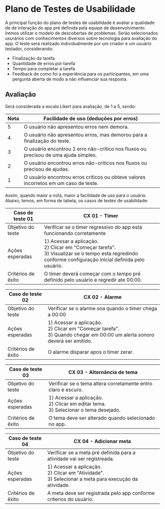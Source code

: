 # Plano de Testes de Usabilidade

A principal função do plano de testes de usabilidade é avaliar a qualidade de de interação do app pré definida pela equipe de desenvolvimento. Iremos utilizar o modelo de descobertas de problemas. Serão selecionados usurários com conhecimentos diversos sobre tecnologia para avaliação do app. O teste será realizado individualmente por um criador e um usuário testador, considerando:

- Finalização da tarefa
- Quantidade de erros por tarefa
- Tempo para completar a tarefa
- Feedback de como foi a experiência para os participantes, em uma pergunta aberta de modo a não influenciar sua resposta.

## Avaliação

Será considerada a escala Likert para avaliação, de 1 a 5, sendo:

| Nota | Facilidade de uso (deduções por erros) |
| ---- |---- |
| 5 | O usuário não apresentou erros nem demora. |
| 4 | O usuário não apresentou erros, mas demorou para a finalização do teste. |
| 3 | O usuário encontrou 1 erro não-crítico nos fluxos ou precisou de uma ajuda simples. |
| 2 | O usuário encontrou erros não-críticos nos fluxos ou precisou de ajudas. |
| 1 | O usuário encontrou erros críticos ou obteve valores incorretos em um caso de teste. |

Assim, quando maior a nota, maior a facilidade de uso para o usuário. Abaixo, temos, em forma de tabela, os casos de testes de usabilidade:

|Caso de teste 01     | CX 01 - Timer |
|-------|-------------------------
|Objetivo do teste| Verificar se o timer regressivo do app está funcionando corretamente  |
|Ações esperadas | 1) Acessar a aplicação. <br> 2) Clicar em "Começar tarefa". <br> 3) Visualizar se o tempo esta regredindo conforme configuração inicial definida pelo usuário. |
|Critérios de êxito| O timer deverá começar com o tempo pré definido pelo usuário e regredir ate 00:00. |

|Caso de teste 02     | CX 02 - Alarme |
|-------|-------------------------
|Objetivo do teste|  Verificar se o alarme soa quando o timer chega a 00:00  |
|Ações esperadas |	1) Acessar a aplicação. <br>  2) Clicar em "Começar tarefa".  <br> 3) Quando chegar em 00:00 um alerta sonoro deverá ser emitido. |
|Critérios de êxito| O alarme disparar apos o timer zerar. |

|Caso de teste 03     | CX 03 -  Alternância de tema |
|-------|-------------------------
|Objetivo do teste| Verificar se o tema altera corretamente entro claro e escuro.|
|Ações esperadas | 1) Acessar a aplicação.  <br> 2) Clicar em editar tema.  <br> 3) Selecionar o tema desejado. |
|Critérios de êxito| O tema deve ser alterado quando selecionado no app. |

|Caso de teste 04     | CX 04 -  Adicionar meta |
|-------|-------------------------
|Objetivo do teste| Verificar se a meta pré definida para a atividade vai ser registreada.  |
|Ações esperadas |	1) Acessar a aplicação.  <br>  2) Clicar em "Atividade".  <br> 3) Selecionar a meta para execução da atividade.|
|Critérios de êxito| A meta deve ser registrada pelo app conforme criterios do usuário. |




